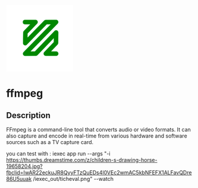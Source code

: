 ![dapp logo](./logo.png)
# ffmpeg
## Description
FFmpeg is a command-line tool that converts audio or video formats. It can also capture and encode in real-time from various hardware and software sources such as a TV capture card.

you can test with :
iexec app run --args "-i https://thumbs.dreamstime.com/z/children-s-drawing-horse-19658204.jpg?fbclid=IwAR22eckuJR8QyyFTzQuEDs4l0VEc2wmAC5kbNFEFX1ALFavQDre86U5uuak  /iexec\_out/ticheval.png"  --watch

